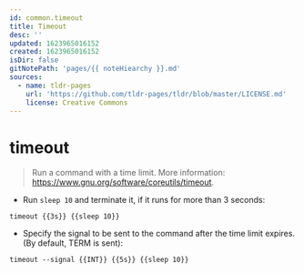 ```yaml
---
id: common.timeout
title: Timeout
desc: ''
updated: 1623965016152
created: 1623965016152
isDir: false
gitNotePath: 'pages/{{ noteHiearchy }}.md'
sources:
  - name: tldr-pages
    url: 'https://github.com/tldr-pages/tldr/blob/master/LICENSE.md'
    license: Creative Commons
---
```

# timeout

> Run a command with a time limit.
> More information: <https://www.gnu.org/software/coreutils/timeout>.

- Run `sleep 10` and terminate it, if it runs for more than 3 seconds:

`timeout {{3s}} {{sleep 10}}`

- Specify the signal to be sent to the command after the time limit expires. (By default, TERM is sent):

`timeout --signal {{INT}} {{5s}} {{sleep 10}}`

